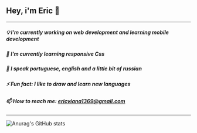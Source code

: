 ## Hey, i'm Eric 👋
----

##### 💡 I’m currently working on web development and learning mobile development
##### 🌱 I’m currently learning responsive Css
##### 👾 I speak portuguese, english and a little bit of russian
##### ⚡ Fun fact: I like to draw and learn new languages
##### 📫 How to reach me: ericviana1369@gmail.com
----

![Anurag's GitHub stats](https://github-readme-stats.vercel.app/api?username=ebvv&show_icons=true&theme=dark)
